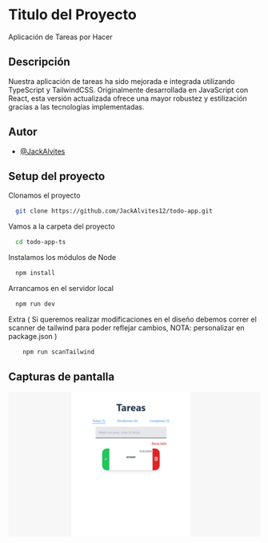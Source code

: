 
# Titulo del Proyecto

Aplicación de Tareas por Hacer



## Descripción

Nuestra aplicación de tareas ha sido mejorada e integrada utilizando TypeScript y TailwindCSS. Originalmente desarrollada en JavaScript con React, esta versión actualizada ofrece una mayor robustez y estilización gracias a las tecnologías implementadas.




## Autor

- [@JackAlvites](https://github.com/JackAlvites12)


## Setup del proyecto

Clonamos el proyecto

```bash
  git clone https://github.com/JackAlvites12/todo-app.git
```

Vamos a la carpeta del proyecto

```bash
  cd todo-app-ts
```

Instalamos los módulos de Node 

```bash
  npm install
```
Arrancamos en el servidor local

```bash
  npm run dev
```

Extra ( Si queremos realizar modificaciones en el diseño debemos correr el scanner de tailwind para poder reflejar cambios, NOTA: personalizar en package.json )

```bash
    npm run scanTailwind
```

## Capturas de pantalla
![alt text](image.png)